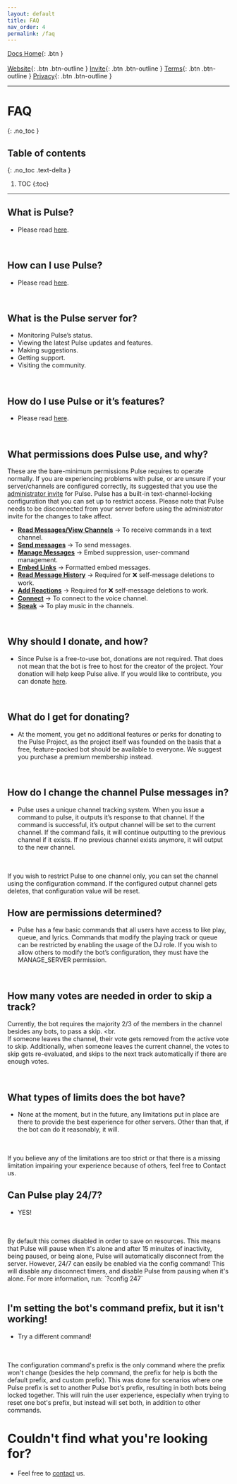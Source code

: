 ```yaml
---
layout: default
title: FAQ
nav_order: 4
permalink: /faq
---
```


<span class="fs-5">[Docs Home](https://docs.pulseproject.io){: .btn }</span><br><br>
<span class="fs-4">[Website](https://pulseproject.io){: .btn .btn-outline }</span>
<span class="fs-4">[Invite](https://pulseproject.io/invite){: .btn .btn-outline }</span>
<span class="fs-4">[Terms](https://pulseproject.io/terms){: .btn .btn-outline }</span>
<span class="fs-4">[Privacy](https://pulseproject.io/privacy){: .btn .btn-outline }</span>

---

# FAQ
{: .no_toc }

## Table of contents
{: .no_toc .text-delta }

1. TOC
{:toc}

---

## What is Pulse?

 - Please read [here](https://docs.pulseproject.io/#what-is-pulse).

<br>

## How can I use Pulse?

 - Please read [here](https://docs.pulseproject.io/#adding-pulse).

<br>

## What is the Pulse server for?
 - Monitoring Pulse’s status.
 - Viewing the latest Pulse updates and features.
 - Making suggestions.
 - Getting support.
 - Visiting the community.

<br>

## How do I use Pulse or it’s features?

 - Please read [here](https://docs.pulseproject.io/#adding-pulse).

<br>

## What permissions does Pulse use, and why?

These are the bare-minimum permissions Pulse requires to operate normally. If you are experiencing problems with pulse, or are unsure if your server/channels are configured correctly, its suggested that you use the [administrator invite](https://pulseproject.io/invite) for Pulse. Pulse has a built-in text-channel-locking configuration that you can set up to restrict access. Please note that Pulse needs to be disconnected from your server before using the administrator invite for the changes to take affect.

 - <u><b>Read Messages/View Channels</b></u> -> To receive commands in a text channel.
 - <u><b>Send messages</b></u> -> To send messages.
 - <u><b>Manage Messages</b></u> -> Embed suppression, user-command management.
 - <u><b>Embed Links</b></u> -> Formatted embed messages.
 - <u><b>Read Message History</b></u> -> Required for ❌ self-message deletions to work.
 - <u><b>Add Reactions</b></u> -> Required for ❌ self-message deletions to work.
 - <u><b>Connect</b></u> -> To connect to the voice channel.
 - <u><b>Speak</b></u> -> To play music in the channels.

<br>

## Why should I donate, and how?

 - Since Pulse is a free-to-use bot, donations are not required. That does not mean that the bot is free to host for the creator of the project. Your donation will help keep Pulse alive. If you would like to contribute, you can donate [here](https://pulseproject.io/donate).

<br>

## What do I get for donating?

 - At the moment, you get no additional features or perks for donating to the Pulse Project, as the project itself was founded on the basis that a free, feature-packed bot should be available to everyone. We suggest you purchase a premium membership instead.

<br>

## How do I change the channel Pulse messages in?

 - Pulse uses a unique channel tracking system. When you issue a command to pulse, it outputs it’s response to that channel. If the command is successful, it’s output channel will be set to the current channel. If the command fails, it will continue outputting to the previous channel if it exists. If no previous channel exists anymore, it will output to the new channel.
<br>
<br>
If you wish to restrict Pulse to one channel only, you can set the channel using the configuration command. If the configured output channel gets deletes, that configuration value will be reset.

<br>

## How are permissions determined?

 - Pulse has a few basic commands that all users have access to like play, queue, and lyrics. Commands that modify the playing track or queue can be restricted by enabling the usage of the DJ role. If you wish to allow others to modify the bot’s configuration, they must have the MANAGE_SERVER permission.

<br>

## How many votes are needed in order to skip a track?

Currently, the bot requires the majority 2/3 of the members in the channel besides any bots, to pass a skip.
<br.
<br>
If someone leaves the channel, their vote gets removed from the active vote to skip. Additionally, when someone leaves the current channel, the votes to skip gets re-evaluated, and skips to the next track automatically if there are enough votes.

<br>

## What types of limits does the bot have?

 - None at the moment, but in the future, any limitations put in place are there to provide the best experience for other servers. Other than that, if the bot can do it reasonably, it will.
<br>
<br>
 If you believe any of the limitations are too strict or that there is a missing limitation impairing your experience because of others, feel free to Contact us.

<br>

## Can Pulse play 24/7?

 - YES!
<br>
<br>
By default this comes disabled in order to save on resources. This means that Pulse will pause when it's alone and after 15 minuites of inactivity, being paused, or being alone, Pulse will automatically disconnect from the server. However, 24/7 can easily be enabled via the config command! This will disable any disconnect timers, and disable Pulse from pausing when it's alone. For more information, run: `?config 247`

<br>
<br>

## I'm setting the bot's command prefix, but it isn't working!

 - Try a different command!
<br>
<br>
The configuration command's prefix is the only command where the prefix won't change (besides the help command, the prefix for help is both the default prefix, and custom prefix). This was done for scenarios where one Pulse prefix is set to another Pulse bot's prefix, resulting in both bots being locked together. This will ruin the user experience, especially when trying to reset one bot's prefix, but instead will set both, in addition to other commands.

<br>

# Couldn't find what you're looking for?

 - Feel free to [contact](https://pulseproject.io/contact) us.
